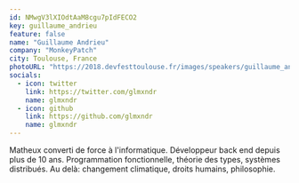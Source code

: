 ```yaml
---
id: NMwgV3lXIOdtAaM8cgu7pIdFECO2
key: guillaume_andrieu
feature: false
name: "Guillaume Andrieu"
company: "MonkeyPatch"
city: Toulouse, France
photoURL: "https://2018.devfesttoulouse.fr/images/speakers/guillaume_andrieu.jpg"
socials:
  - icon: twitter
    link: https://twitter.com/glmxndr
    name: glmxndr
  - icon: github
    link: https://github.com/glmxndr
    name: glmxndr
---
```

Matheux converti de force à l'informatique.
Développeur back end depuis plus de 10 ans.
Programmation fonctionnelle, théorie des types, systèmes distribués.
Au delà: changement climatique, droits humains, philosophie.
